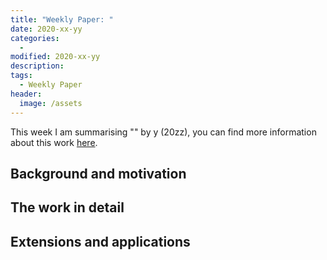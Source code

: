 ```yaml
---
title: "Weekly Paper: "
date: 2020-xx-yy
categories: 
  - 
modified: 2020-xx-yy
description:
tags: 
  - Weekly Paper
header:
  image: /assets
---
```


This week I am summarising "" by y (20zz), you can find more information about this work [here]().

## Background and motivation

## The work in detail

## Extensions and applications


